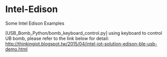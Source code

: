 # Intel-Edison
Some Intel Edison Examples

[USB_Bomb_Python/bomb_keyboard_control.py]
using keyboard to control UB bomb, please refer to the link below for detail:
http://thinkingiot.blogspot.tw/2015/04/intel-iot-solution-edison-ble-usb-demo.html
